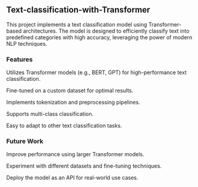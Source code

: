 ## Text-classification-with-Transformer
This project implements a text classification model using Transformer-based architectures. The model is designed to efficiently classify text into predefined categories with high accuracy, leveraging the power of modern NLP techniques.
### Features
Utilizes Transformer models (e.g., BERT, GPT) for high-performance text classification.  

Fine-tuned on a custom dataset for optimal results.  

Implements tokenization and preprocessing pipelines.

Supports multi-class classification.

Easy to adapt to other text classification tasks.

### Future Work
Improve performance using larger Transformer models.

Experiment with different datasets and fine-tuning techniques.

Deploy the model as an API for real-world use cases.

